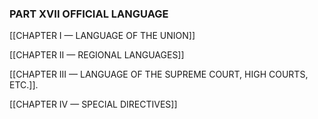 ### **PART XVII OFFICIAL LANGUAGE**

[[CHAPTER I — LANGUAGE OF THE UNION]]

[[CHAPTER II — REGIONAL LANGUAGES]]

[[CHAPTER III — LANGUAGE OF THE SUPREME COURT, HIGH COURTS, ETC.]]. 

[[CHAPTER IV — SPECIAL DIRECTIVES]]